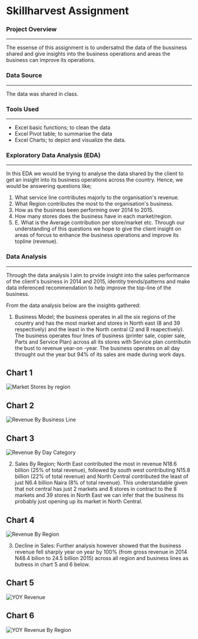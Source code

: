 # Skillharvest Assignment

### Project Overview
---
The essense of this assignment is to undersatnd the data of the bussiness shared and give insights into the business operations and areas the business can improve its operations.

### Data Source
---
The data was shared in class.

### Tools Used
---
   - Excel basic functions; to clean the data
   - Excel Pivot table; to summarise the data
   - Excel Charts; to depict and visualize the data.

### Exploratory Data Analysis (EDA)
---
In this EDA we would be trying to analyse the data shared by the client to get an insight into its business operations across the country. Hence, we would be answering questions like;
   1. What service line contributes majorly to the organisation's revenue.
   2. What Region contributes the most to the organisation's business.
   3. How as the business been performing over 2014 to 2015.
   4. How many stores does the business have in each market/region.
   5. E. What is the Average contribution per store/market etc.
   Through our understanding of this questions we hope to give the client insight on areas of forcus to enhance the business operations and improve its topline (revenue).

### Data Analysis
---
Through the data analysis I aim to prvide insight into the sales performance of the client's business in 2014 and 2015, identity trends/patterns and make data inferenced recommendation to help improve the top-line of the business.

From the data analysis below are the insights gathered:

1. Business Model; the business operates in all the six regions of the country and has the most market and stores in North east (8 and 39 respectively) and the least in the North central (2 and 8 reapectively).
   The business operates four lines of business (printer sale, copier sale, Parts and Service Plan) across all its stores with Service plan contributin the bust to revenue year-on -year. The business operates on all day throught out the year but 94% of its sales are made during work days.

Chart 1
---
![Market   Stores by region](https://github.com/user-attachments/assets/b3c3f8b7-3645-4972-9950-8464650d0cf9)

Chart 2
---
![Revenue By Business Line](https://github.com/user-attachments/assets/59731451-cf21-484d-ae54-9fd8f81a4458)

Chart 3
---
![Revenue By Day Category](https://github.com/user-attachments/assets/8458ba71-0df6-463a-96a1-aa1daf6f2db2)



2. Sales By Region;  North East contributed the most in revenue N18.6 billion (25% of total revenue), followed by south west contributing N15.8 billion (22% of total revenue) and  North Central contributed the least of just N6.4 billion Naira (8% of total revenue). This understandable given that not central has just 2 markets and 8 stores in contract to the 8 markets and 39 stores in North East we can infer that the business its probably just opening up its market in North Central.

Chart 4
---
![Revenue By Region](https://github.com/user-attachments/assets/cc34ae20-b591-44ec-a8fd-6141c4f16eab)

3. Decline in Sales: Further analysis however showed that the business revenue fell sharply year on year by 100% (from gross revenue in 2014 N48.4 bilion to 24.5 billion 2015) across all region and business lines as butress in chart 5 and 6 below.

Chart 5
---
![YOY Revenue](https://github.com/user-attachments/assets/bdf7c26c-2520-48d1-834a-03f203078f9e)

Chart 6
---
![YOY Revenue By Region](https://github.com/user-attachments/assets/c0e50ee6-f898-4d1d-bef2-1f781019a984)



